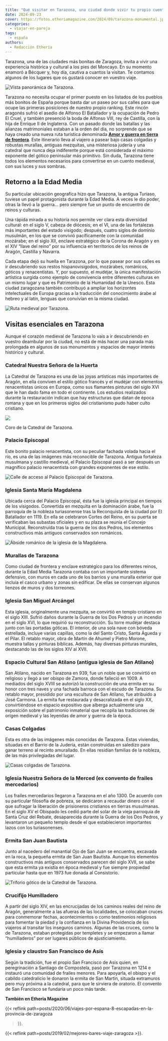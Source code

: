 ```yaml
---
title: "Qué visitar en Tarazona, una ciudad donde vivir tu propio cuento medieval"
date: 2024-09-23
cover: https://fotos.etheriamagazine.com/2024/09/tarazona-monumental.jpg
categories: 
  - viajar-en-pareja
tags: 
  - españa
authors: 
  - Redacción Etheria
---
```


Tarazona, una de las ciudades más bonitas de Zaragoza, invita a vivir una experiencia 
histórica y cultural a los pies del Moncayo. En su momento enamoró a Bécquer y, hoy día, 
cautiva a cuantos la visitan. Te contamos algunos de los lugares que os gustará conocer 
en vuestro viaje. 

![Vista panorámica de Tarazona.](https://fotos.etheriamagazine.com/2024/09/tarazona-monumental.jpg "Vista panorámica de Tarazona.")

Tarazona no necesita ocupar el primer puesto en los listados de los pueblos más bonitos 
de España porque basta dar un paseo por sus calles para que ocupe las primeras 
posiciones de nuestro propio ranking. Este rincón aragonés sufrió el asedio de Alfonso 
El Batallador y la ocupación de Pedro El Cruel, y también presenció la boda de Alfonso 
VIII, rey de Castilla, con la hija de Enrique II de Inglaterra. Con un pasado donde las 
batallas y las alianzas matrimoniales estaban a la orden del día, no sorprende que se 
haya creado una nueva ruta turística denominada **[Amor y guerra en tierra de 
frontera](https://tarazonamonumental.es/rutas-turisticas/ruta-tarazona-protagonista-del-medievo/)**. 
Este itinerario lleva al viajero a pasear bajo casas colgadas y robustas murallas, 
antiguas mezquitas, una misteriosa judería y una catedral que nunca deja indiferente 
porque está considerada el máximo exponente del gótico peninsular más primitivo. Sin 
duda, Tarazona tiene todos los elementos necesarios para convertirse en un cuento 
medieval, con sus luces y sus sombras. 

## Retorno a la Edad Media

Su particular ubicación geografíca hizo que Tarazona, la antigua Turiaso, tuviese un 
papel protagonista durante la Edad Media. A veces le dio poder, otras la llevó a la 
guerra… pero siempre fue un punto de encuentro de reinos y culturas. 

Una rápida mirada a su historia nos permite ver clara esta diversidad cultural: en el 
siglo V, cabeza de diócesis; en el VI, una de las fortalezas más importantes del estado 
visigodo; después, cuatro siglos de dominio musulmán, en los que se convivió 
pacíficamente con la comunidad mozárabe; en el siglo XII, enclave estratégico de la 
Corona de Aragón y en el XIV “llave del reino” por su influencia en territorios de los 
reinos de Aragón, Castilla y Navarra. 

Cada etapa dejó su huella en Tarazona, por lo que pasear por sus calles es ir 
descubriendo sus restos hispanovisigodos, mozárabes, románicos, góticos y renacentistas. 
Y, por supuesto, el mudéjar, la única manifestación artística surgida como ejemplo de 
convivencia entre diferentes culturas en un mismo lugar y que es Patrimonio de la 
Humanidad de la Unesco. Esta ciudad zaragozana también contribuyó a ampliar los 
horizontes intelectuales de Europa gracias a la traducción del conocimiento árabe al 
hebreo y al latín, lenguas que convivían en la misma ciudad. 

![Ruta medieval por Tarazona.](https://fotos.etheriamagazine.com/2024/09/tarazona-ruta-medieval.jpg "Ruta medieval por Tarazona.")

## Visitas esenciales en Tarazona

Aunque el corazón medieval de Tarazona lo vais a ir descubriendo en vuestro deambular 
por la ciudad, no está de más hacer una parada más prolongada en algunos de sus 
monumentos y espacios de mayor interés histórico y cultural. 

### Catedral Nuestra Señora de la Huerta

La Catedral de Tarazona es una de las joyas artísticas más importantes de Aragón, en 
ella conviven el estilo gótico francés y el mudéjar con elementos renacentistas únicos 
en Europa, como sus flamantes pinturas del siglo XVI que le han dado fama en todo el 
continente. Los estudios realizados durante la restauración indican que hay estructuras 
que datan de época romana y que en los primeros siglos del cristianismo pudo haber culto 
cristiano. 

![](https://fotos.etheriamagazine.com/2024/09/catedral-tarazona.jpg)

Coro de la Catedral de Tarazona. 

### Palacio Episcopal

Este bonito palacio renacentista, con su peculiar fachada volada hacia el río, es una de 
las imágenes más reconocible de Tarazona. Antigua fortaleza musulmana y castillo 
medieval, el Palacio Episcopal pasó a ser después un magnífico palacio renacentista con 
grandes exponentes de ese estilo. 

![Calle de acceso al Palacio Episcopal de Tarazona.](https://fotos.etheriamagazine.com/2024/09/tarazona-palacio-episcopal.jpg "Calle de acceso a la plaza del Palacio Episcopal de Tarazona.")

### Iglesia Santa María Magdalena

Ubicada cerca del Palacio Episcopal, ésta fue la iglesia principal en tiempos de los 
visigodos. Convertida en mezquita en la dominación árabe, fue la parroquia de la nobleza 
turiasonense tras la Reconquista de la ciudad por El Batallador en 1119. En ella se 
celebraron Cortes del Reino, en su puerta se verificaban las subastas oficiales y en su 
plaza se reunía el Concejo Municipal. Reconstruida tras la guerra de los dos Pedros, los 
elementos constructivos más antiguos conservados son románicos. 

![Ábside románico de la iglesia de la Magdalena.](https://fotos.etheriamagazine.com/2024/09/iglesia-magdalena-tarazona.jpg "Ábside románico de la iglesia de la Magdalena.")

### Murallas de Tarazona

Como ciudad de frontera y enclave estratégico para los diferentes reinos, durante la 
Edad Media Tarazona contaba con un importante sistema defensivo, con muros en cada uno 
de los barrios y una muralla exterior que incluía el casco urbano y zonas sin edificar. 
De ellas se conservan algunos lienzos de muros y dos torreones. 

### Iglesia San Miguel Arcángel

Esta iglesia, originalmente una mezquita, se convirtió en templo cristiano en el siglo 
XIII. Sufrió daños durante la Guerra de los Dos Pedros y un incendio en el siglo XVI, lo 
que requirió su reconstrucción. Su torre mudéjar destaca junto con las portadas góticas. 
El interior, de una sola nave con bóveda estrellada, incluye varias capillas, como la 
del Santo Cristo, Santa Águeda y el Pilar. El retablo mayor, obra de Martín de Ahumel y 
Pietro Morone, muestra tallas y pinturas bíblicas. Además, hay diversas pinturas 
murales, destacando las de los siglos XIV al XVII. 

### Espacio Cultural San Atilano (antigua iglesia de San Atilano)

San Atilano, nacido en Tarazona en 939, fue un noble que se convirtió en religioso y 
llegó a ser obispo de Zamora, donde falleció en 1009. A mediados del siglo XVIII se 
autorizó la construcción de una ermita en su honor con tres naves y una fachada barroca 
con el escudo de Tarazona. Su retablo mayor, presidido por una escultura de San Atilano, 
fue atribuido a José Carmona. La ermita fue restaurada y desacralizada en el siglo XX, 
convirtiéndose en espacio expositivo que alberga actualmente una exposición sobre el 
patrimonio inmaterial que recopila las tradiciones de origen medieval y las leyendas de 
amor y guerra de la época. 

### Casas Colgadas

Esta es otra de las imágenes más conocidas de Tarazona. Estas viviendas, situadas en el 
Barrio de la Judería, están construidas en saledizo para ganar terreno al recinto 
amurallado. En ellas residían familias de la nobleza, de las más privilegiadas del 
lugar. 

![Casas colgadas de Tarazona.](https://fotos.etheriamagazine.com/2024/09/casas-colgadas-tarazona.jpg "Casas colgadas de Tarazona.")

### Iglesia Nuestra Señora de la Merced (ex convento de frailes mercedarios)

Los frailes mercedarios llegaron a Tarazona en el año 1300. De acuerdo con su particular 
filosofía de pobreza, se dedicaron a recaudar dinero con el que sufragar la liberación 
de prisioneros cristianos en tierras musulmanas. En el siglo XV el Obispado les cedió 
parte del solar de la vieja parroquia de Santa Cruz del Rebate, desaparecida durante la 
Guerra de los Dos Pedros, y levantaron un pequeño templo desde el que establecieron 
importantes lazos con los turiasonenses. 

### Ermita San Juan Bautista

Junto al nacedero del manantial Ojo de San Juan se encuentra, excavada en la roca, la 
pequeña ermita de San Juan Bautista. Aunque los elementos constructivos más antiguos 
conservados parecen del siglo XVII, se sabe que esta ermita ya existía en época medieval 
y fue siempre propiedad particular hasta que en 1973 fue donada al Consistorio. 

![Triforio gótico de la Catedral de Tarazona.](https://fotos.etheriamagazine.com/2024/09/tarazona-triforio-gotico-catedral.jpg "Triforio gótico de la Catedral de Tarazona.")

### Crucifijo Humilladero

A partir del siglo XIV, en las encrucijadas de los caminos reales del reino de Aragón, 
generalmente a las afueras de las localidades, se colocaban cruces para conmemorar 
fechas, acontecimientos o como testimonios religiosos para fomentar la piedad y la 
confianza en la Divina Providencia de los viajeros al transitar los inseguros caminos. 
Algunas de las cruces, como la de Tarazona, estaban protegidas por templetes y se 
empezaron a llamar “humilladeros” por ser lugares públicos de ajusticiamiento. 

### Iglesia y claustro San Francisco de Asís

Según la tradición, fue el propio San Francisco de Asís quien, en peregrinación a 
Santiago de Compostela, pasó por Tarazona en 1214 e instauró una comunidad de frailes 
menores. Para apoyarla, el obispo y el cabildo catedralicio le donaron la ermita de San 
Martín, situada extramuros pero muy próxima a la catedral, para que le sirviera de 
oratorio. El convento de San Francisco se fundaría un poco más tarde. 

**También en Etheria Magazine** 

{{< reflink path=posts/2020/06/viajes-por-espana-8-escapadas-en-la-provincia-de-zaragoza 
>}}. 

{{< reflink path=posts/2019/02/mejores-bares-viaje-zaragoza >}}.
